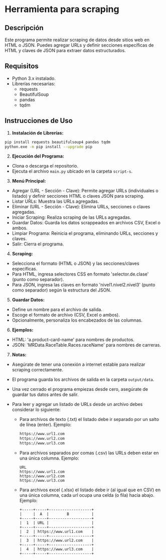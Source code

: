 # Herramienta para scraping

## Descripción

Este programa permite realizar scraping de datos desde sitios web en HTML o JSON. Puedes agregar URLs y definir secciones específicas de HTML y claves de JSON para extraer datos estructurados.

## Requisitos

- Python 3.x instalado.
- Librerías necesarias:
  - requests
  - BeautifulSoup
  - pandas
  - tqdm

## Instrucciones de Uso

1. **Instalación de Librerías:**

```bash
pip install requests beautifulsoup4 pandas tqdm
python.exe -m pip install --upgrade pip
```

2. **Ejecución del Programa:**

- Clona o descarga el repositorio.
- Ejecuta el archivo `main.py` ubicado en la carpeta `script-s`.

3. **Menú Principal:**

- Agregar (URL - Sección - Clave): Permite agregar URLs (individuales o listado) y definir secciones HTML o claves JSON para scraping.
- Listar URLs: Muestra las URLs agregadas.
- Eliminar (URL - Sección - Clave): Elimina URLs, secciones o claves agregadas.
- Iniciar Scraping: Realiza scraping de las URLs agregadas.
- Guardar Datos: Guarda los datos scrappeados en archivos CSV, Excel o ambos.
- Limpiar Programa: Reinicia el programa, eliminando URLs, secciones y claves.
- Salir: Cierra el programa.

4. **Scraping:**

- Selecciona el formato (HTML o JSON) y las secciones/claves específicas.
- Para HTML, ingresa selectores CSS en formato 'selector.de.clase' (punto como separador).
- Para JSON, ingresa las claves en formato 'nivel1.nivel2.nivel3' (punto como separador) según la estructura del JSON.

5. **Guardar Datos:**

- Define un nombre para el archivo de salida.
- Escoge el formato de archivo (CSV, Excel o ambos).
- Opcionalmente, personaliza los encabezados de las columnas.

6. **Ejemplos:**

- HTML: 'a.product-card-name' para nombres de productos.
- JSON: 'MRData.RaceTable.Races.raceName' para nombres de carreras.

7. **Notas:**

- Asegúrate de tener una conexión a internet estable para realizar scraping correctamente.
- El programa guarda los archivos de salida en la carpeta `output/data`.
- Una vez cerrado el programa empiezas desde cero, asegúrate de guardar tus datos antes de salir.
- Para leer y agregar un listado de URLs desde un archivo debes considerar lo siguiente:

  - Para archivos de texto (.txt) el listado debe ir separado por un salto de línea (enter). Ejemplo:
    ```txt
    https://www.url1.com
    https://www.url2.com
    https://www.url3.com
    ```
  - Para archivos separados por comas (.csv) las URLs deben estar en una única columna. Ejemplo:
    ```csv
    URL
    https://www.url1.com
    https://www.url2.com
    https://www.url3.com
    ```
  - Para archivos excel (.xlsx) el listado debe ir (al igual que en CSV) en una única columna, cada url ocupa una celda (o fila) hacia abajo. Ejemplo:
    ```xlsx
    +-----+-----+-------------------+
    |     |  A  |        B          |
    +-----+-----+-------------------+
    |  1  | URL |                   |
    +-----+-----+-------------------+
    |  2  | https://www.url1.com    |
    +-----+-----+-------------------+
    |  3  | https://www.url2.com    |
    +-----+-----+-------------------+
    |  4  | https://www.url3.com    |
    +-----+-----+-------------------+
    ```
